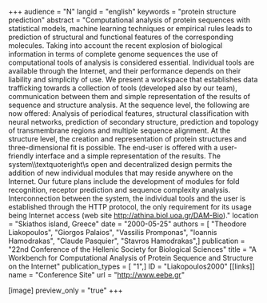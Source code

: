+++
audience = "N"
langid = "english"
keywords = "protein structure prediction"
abstract = "Computational analysis of protein sequences with statistical models, machine learning techniques or empirical rules leads to prediction of structural and functional features of the corresponding molecules. Taking into account the recent explosion of biological information in terms of complete genome sequences the use of computational tools of analysis is considered essential. Individual tools are available through the Internet, and their performance depends on their liability and simplicity of use. We present a workspace that establishes data trafficking towards a collection of tools (developed also by our team), communication between them and simple representation of the results of sequence and structure analysis. At the sequence level, the following are now offered: Analysis of periodical features, structural classification with neural networks, prediction of secondary structure, prediction and topology of transmembrane regions and multiple sequence alignment. At the structure level, the creation and representation of protein structures and three-dimensional fit is possible. The end-user is offered with a user-friendly interface and a simple representation of the results. The system\\\\textquoteright\\s open and decentralized design permits the addition of new individual modules that may reside anywhere on the Internet. Our future plans include the development of modules for fold recognition, receptor prediction and sequence complexity analysis. Interconnection between the system, the individual tools and the user is established through the HTTP protocol, the only requirement for its usage being Internet access (web site http://athina.biol.uoa.gr/DAM-Bio)."
location = "Skiathos island, Greece"
date = "2000-05-25"
authors = [ "Theodore Liakopoulos", "Giorgos Palaios", "Vassilis Promponas", "Ioannis Hamodrakas", "Claude Pasquier", "Stavros Hamodrakas",]
publication = "22nd Conference of the Hellenic Society for Biological Sciences"
title = "A Workbench for Computational Analysis of Protein Sequence and Structure on the Internet"
publication_types = [ "1",]
ID = "Liakopoulos2000"
[[links]]
name = "Conference Site"
url = "http://www.eebe.gr"

[image]
preview_only = "true"
+++
